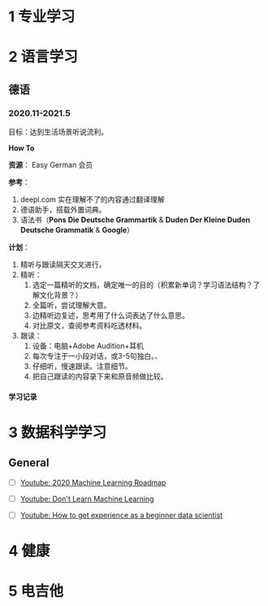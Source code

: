 # 1 专业学习

# 2 语言学习

## 德语

### 2020.11-2021.5

目标：达到生活场景听说流利。

**How To**

**资源**：
Easy German 会员

**参考**：
1. deepl.com 实在理解不了的内容通过翻译理解
2. 德语助手，搭载外置词典。
3. 语法书（**Pons Die Deutsche Grammartik** & **Duden Der Kleine Duden Deutsche Grammatik** & **Google**）

**计划**：
1. 精听与跟读隔天交叉进行。
2. 精听：
    1. 选定一篇精听的文档，确定唯一的目的（积累新单词？学习语法结构？了解文化背景？）
    2. 全篇听，尝试理解大意。
    3. 边精听边复述，思考用了什么词表达了什么意思。
    4. 对比原文，查阅参考资料吃透材料。
3. 跟读：
    1. 设备：电脑+Adobe Audition+耳机
    2. 每次专注于一小段对话，或3-5句独白。、
    3. 仔细听，慢速跟读。注意细节。
    4. 把自己跟读的内容录下来和原音频做比较。

#### 学习记录



# 3 数据科学学习

## General

- [ ] [Youtube: 2020 Machine Learning Roadmap](https://www.youtube.com/watch?v=pHiMN_gy9mk&t=1634s)
- [ ] [Youtube: Don't Learn Machine Learning](https://www.youtube.com/watch?v=cyLWtMSry58)
- [ ] [Youtube: How to get experience as a beginner data scientist](https://www.youtube.com/watch?v=yQvUU2YPPy4)


# 4 健康


# 5 电吉他